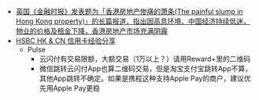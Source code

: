 - [英国《金融时报》发表题为「香港房地产惨痛的萧条(The painful slump in Hong Kong property)」的长篇报道，指出因高息环境、中国经济持续低迷，物业的价格及租金下降，香港房地产市场充满阴霾](https://www.uscardforum.com/t/topic/256923)
- [HSBC HK & CN 信用卡经验分享](https://www.uscardforum.com/t/topic/256921)
	- Pulse
		- 云闪付有交易限额，大额交易（1万以上？）请用Reward+里的二维码
		- 微信跳转云闪付App也算二维码交易，但是淘宝支付宝跳转App不算，其他App跳转不确定。如果是携程这种支持Apple Pay的商户，建议优先用Apple Pay更稳